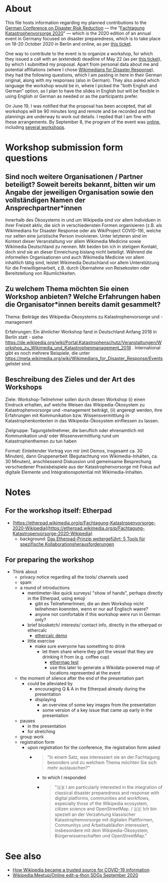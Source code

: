 # About

This file hosts information regarding my planned contributions to the [German Conference on Disaster Risk Reduction](https://www.fachtagung-katastrophenvorsorge.de/2020/index_en) &mdash; the "[Fachtagung Katastrophenvorsorge 2020](https://www.fachtagung-katastrophenvorsorge.de/2020)" &mdash; which is the 2020 edition of an annual event in Germany focused on disaster preparedness, which is to take place on 19-20 October 2020 in Berlin and online, as per [this ticket](https://github.com/Daniel-Mietchen/events/issues/678).

One way to contribute to the event is to organize a workshop, for which they issued a call with an (extended) deadline of May 22 (as per [this ticket](https://github.com/Daniel-Mietchen/events/issues/679)), by which I submitted my proposal. Apart from personal data about me and potential affiliations (where I chose [Wikimedians for Disaster Response](https://meta.wikimedia.org/wiki/Wikimedians_for_Disaster_Response)), they had the following questions, which I am pasting in here in their German original, along with my responses (also in German). They also asked which language the workshop would be in, where I picked the "both English and German" option, as I plan to have the slides in English but will be flexible in using English or German as needed or as the participants prefer.

On June 19, I was notified that the proposal has been accepted, that all workshops will be 90 minutes long and remote and be recorded and that plannings are underway to work out details. I replied that I am fine with these arrangements. By September 8, the program of the event was [online](https://www.fachtagung-katastrophenvorsorge.de/2020/programm), including [several workshops](https://www.fachtagung-katastrophenvorsorge.de/2020/workshops).

# Workshop submission form questions

## Sind noch weitere Organisationen / Partner beteiligt? Soweit bereits bekannt, bitten wir um Angabe der jeweiligen Organisation sowie den vollständigen Namen der Ansprechpartner*innen

Innerhalb des Ökosystems in und um Wikipedia sind vor allem Individuen in ihrer Freizeit aktiv, die sich in verschiedensten Formen organisieren (z.B. als Wikimedians for Disaster Response oder als WikiProject COVID-19), welche nur selten eine juristische Person involvieren. Unter letzteren sind im Kontext dieser Veranstaltung vor allem Wikimedia Medicine sowie Wikimedia Deutschland zu nennen. Mit beiden bin ich in stetigem Kontakt, doch sind sie an dieser Einreichung bislang nicht beteiligt. Während die informellen Organisationen und auch Wikimedia Medicine vor allem inhaltlich tätig sind, leistet Wikimedia Deutschland vor allem Unterstützung für die Freiwilligenarbeit, z.B. durch Übernahme von Reisekosten oder Bereitstellung von Räumlichkeiten.


## Zu welchem Thema möchten Sie einen Workshop anbieten? Welche Erfahrungen haben die Organisator*innen bereits damit gesammelt?

Thema: Beiträge des Wikipedia-Ökosystems zu Katastrophenvorsorge und -management

Erfahrungen: Ein ähnlicher Workshop fand in Deutschland Anfang 2018 in Berlin statt - siehe https://de.wikipedia.org/wiki/Portal:Katastrophenschutz/Veranstaltungen/Workshop_zu_Wikimedia_und_Katastrophenmanagement_2018 . International gibt es noch mehrere Beispiele, die unter https://meta.wikimedia.org/wiki/Wikimedians_for_Disaster_Response/Events gelistet sind.


## Beschreibung des Zieles und der Art des Workshops

Ziele: Workshop-Teilnehmer sollen durch diesen Workshop (i) einen Eindruck erhalten, auf welche Weisen das Wikipedia-Ökosystem zu Katastrophenvorsorge und -management beiträgt, (ii) angeregt werden, ihre Erfahrungen mit Kommunikation bzw. Wissensvermittlung in Katastrophenkontexten in das Wikipedia-Ökosystem einfliessen zu lassen.

Zielgruppe: Tagungsteilnehmer, die beruflich oder ehrenamtlich mit Kommunikation und/ oder Wissensvermittlung rund um Katastrophenthemen zu tun haben

Format: Einleitender Vortrag von mir (mit Demos, insgesamt ca. 30 Minuten), dann Gruppenarbeit (Begutachtung von Wikimedia-Inhalten, ca. 30 Minuten), anschliessend Diskussion und gemeinsame Besprechung verschiedener Praxisbeispiele aus der Katastrophenvorsorge mit Fokus auf digitale Elemente und Integrationspotential mit Wikimedia-Inhalten.

# Notes

## For the workshop itself: Etherpad

* [https://etherpad.wikimedia.org/p/Fachtagung-Katastropenvorsorge-2020-Wikipedia](https://etherpad.wikimedia.org/p/Fachtagung-Katastropenvorsorge-2020-Wikipedia)
  - background: [Das Etherpad-Prinzip weitergeführt: 5 Tools für spezifische Kollaborationsherausforderungen](https://ebildungslabor.de/blog/etherpadprinzip/)

## For preparing the workshop

* Think about 
  - privacy notice regarding all the tools/ channels used
  - spam
  - a round of introductions
    - mentimeter-like quick surveys/ "show of hands", perhaps directly in the Etherpad, using emoji
      - gibt es TeilnehmerInnen, die an dem Workshop nicht teilnehmen koennten, wenn er nur auf Englisch waere?
      - anyone not comfortable if this workshop were run in German only?
    - brief biosketch/ interests/ contact info, directly in the etherpad or ethercalc
      - [ethercalc demo](https://ethercalc.net/fpcesl1hzpl6)
    - little exercise
      - make sure everyone has something to drink
        - let them share where they got the vessel that they are drinking it from (e.g. coffee cup)
          - [ethermap test](https://getethermap.org/m/test-for-fachtagung-katastrophenvorsorge)
          - use this later to generate a Wikidata-powered map of locations represented at the event
  - the moment of silence after the end of the presentation part
    - could be alleviated by
      - encouraging Q & A in the Etherpad already during the presentation
      - displaying 
        - an overview of some key images from the presentation
        - some version of a key issue that came up early in the presentation
  - pauses 
    - in the presentation
    - for stretching
  - group work
  - registration form
    - upon registration for the conference, the registration form asked 
      - > "In einem Satz, was interessiert sie an der Fachtagung besonders und zu welchem Thema möchten Sie sich mehr austauschen?"
        - to which I responded 
        - > "🇬🇧 I am particularly interested in the integration of classical disaster preparedness and response with digital platforms, communities and workflows, especially those of the Wikipedia ecosystem, citizen science and OpenStreetMap. / 🇩🇪 Ich bin speziell an der Verzahnung klassischer Katastrophenvorsorge mit digitalen Plattformen, Communitys und Arbeitsabläufen interessiert, insbesondere mit dem Wikipedia-Ökosystem, Bürgerwissenschaften und OpenStreetMap."


# See also

* [How Wikipedia became a trusted source for COVID-19 information](https://www.youtube.com/watch?v=42n6igyp-Fk)
* [Wikipedia:Meetup/Online edit-a-thon SDGs September 2020](https://en.wikipedia.org/wiki/Wikipedia:Meetup/Online_edit-a-thon_SDGs_September_2020)
